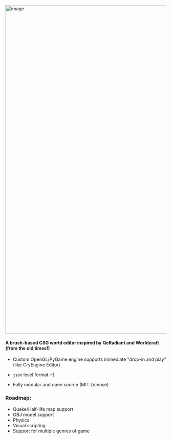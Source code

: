 <img width="1798" height="1028" alt="image" src="https://github.com/user-attachments/assets/37761c81-82c5-4661-962f-0a31380f9ed9" />



#### A brush-based CSG world editor inspired by QeRadiant and Worldcraft (from the old times!)

* Custom OpenGL/PyGame engine supports immediate "drop-in and play" (like CryEngine Editor)
  
* `json` level format :-)
* Fully modular and open source (MIT License)
  
### Roadmap:
* Quake/Half-life map support
* OBJ model support
* Physics
* Visual scripting
* Support for multiple genres of game


